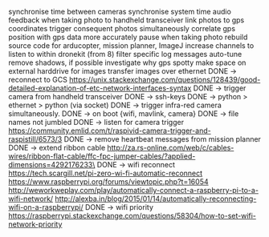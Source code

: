 synchronise time between cameras
synchronise system time
audio feedback when taking photo to handheld transceiver
link photos to gps coordinates
trigger consequent photos simultaneously
correlate gps position with gps data more accurately
pause when taking photo
rebuild source code for arducopter, mission planner, ImageJ
increase channels to listen to within dronekit (from 8)
filter specific log messages
auto-tune
remove shadows, if possible
investigate why gps spotty
make space on external harddrive for images
transfer images over ethernet
DONE -> reconnect to GCS https://unix.stackexchange.com/questions/128439/good-detailed-explanation-of-etc-network-interfaces-syntax
DONE -> trigger camera from handheld transceiver
DONE -> ssh-keys
DONE -> python > ethernet > python  (via socket)
DONE -> trigger infra-red camera simultaneously.
DONE -> on boot {wifi, mavlink, camera}
DONE -> file names not jumbled
DONE -> listen for camera trigger https://community.emlid.com/t/raspivid-camera-trigger-and-raspistill/6573/3
DONE -> remove heartbeat messages from mission planner
DONE -> extend ribbon cable http://za.rs-online.com/web/c/cables-wires/ribbon-flat-cable/ffc-fpc-jumper-cables/?applied-dimensions=4292176233\
DONE -> wifi reconnect https://tech.scargill.net/pi-zero-wi-fi-automatic-reconnect  https://www.raspberrypi.org/forums/viewtopic.php?t=16054  http://weworkweplay.com/play/automatically-connect-a-raspberry-pi-to-a-wifi-network/  http://alexba.in/blog/2015/01/14/automatically-reconnecting-wifi-on-a-raspberrypi/
DONE -> wifi priority https://raspberrypi.stackexchange.com/questions/58304/how-to-set-wifi-network-priority